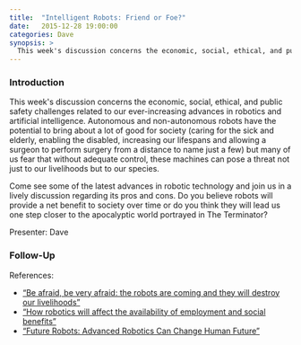 ```yaml
---
title:  "Intelligent Robots: Friend or Foe?"
date:   2015-12-28 19:00:00
categories: Dave
synopsis: >
  This week's discussion concerns the economic, social, ethical, and public safety challenges related to our ever-increasing advances in robotics and artificial intelligence.   Autonomous and non-autonomous robots have the potential to bring about a lot of good for society (caring for the sick and elderly, enabling the disabled, increasing our lifespans and allowing a surgeon to perform surgery from a distance to name just a few) but many of us fear that without adequate control, these machines can pose a threat not just to our livelihoods but to our species.
---
```


### Introduction
 
This week's discussion concerns the economic, social, ethical, and public safety challenges related to our ever-increasing advances in robotics and artificial intelligence.   Autonomous and non-autonomous robots have the potential to bring about a lot of good for society (caring for the sick and elderly, enabling the disabled, increasing our lifespans and allowing a surgeon to perform surgery from a distance to name just a few) but many of us fear that without adequate control, these machines can pose a threat not just to our livelihoods but to our species.
 
Come see some of the latest advances in robotic technology and join us in a lively discussion regarding its pros and cons. Do you believe robots will provide a net benefit to society over time or do you think they will lead us one step closer to the apocalyptic world portrayed in The Terminator?

Presenter: Dave

### Follow-Up

References:

* [“Be afraid, be very afraid: the robots are coming and they will destroy our livelihoods”](https://www.youtube.com/watch?v=zFx5kq0pB0Y)
* [“How robotics will affect the availability of employment and social benefits”](https://www.youtube.com/watch?v=Mt-Hqn9qiDs)
* [“Future Robots: Advanced Robotics Can Change Human Future”](https://www.youtube.com/watch?v=4Bu1eQqREOI)

